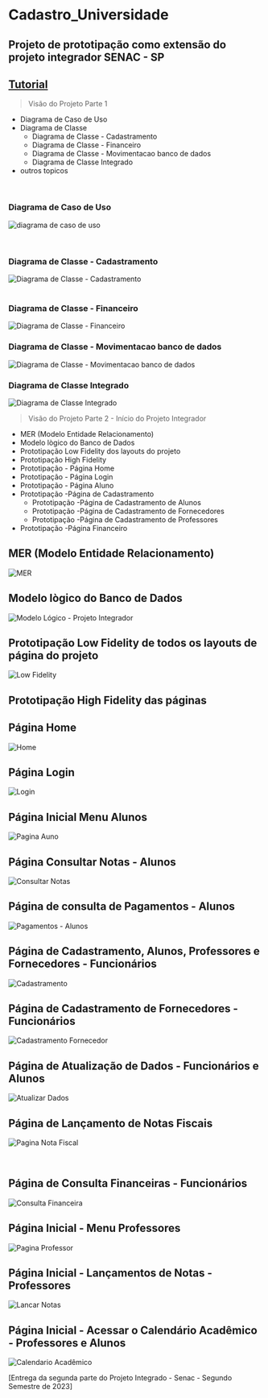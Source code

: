 # Cadastro_Universidade
## Projeto de prototipação como extensão do projeto integrador SENAC - SP
## <ins>[Tutorial](https://github.com/devxxx-dias/Cadastro_Universidade/blob/main/tutorial.md)</ins>
>Visão do Projeto Parte 1

- Diagrama de Caso de Uso
- Diagrama de Classe
  - Diagrama de Classe - Cadastramento
  - Diagrama de Classe - Financeiro
  - Diagrama de Classe - Movimentacao banco de dados
  - Diagrama de Classe Integrado
- outros topicos

&nbsp;
&nbsp;

### Diagrama de Caso de Uso
![diagrama de caso de uso](https://github.com/devxxx-dias/Cadastro_Universidade/assets/104696883/5b1a9696-1baf-4ea1-95ce-4148118e7f4f)

&nbsp;
&nbsp;

### Diagrama de Classe - Cadastramento
![Diagrama de Classe - Cadastramento](https://github.com/devxxx-dias/Cadastro_Universidade/assets/104696883/070dca46-bd43-4dd7-a10a-d628b28beddf)
&nbsp;  
&nbsp;

### Diagrama de Classe - Financeiro
![Diagrama de Classe - Financeiro](https://github.com/devxxx-dias/Cadastro_Universidade/assets/104696883/85a4cd76-da25-48a7-856a-bbe27fc0ee4b)
&nbsp;
&nbsp;

### Diagrama de Classe - Movimentacao banco de dados
![Diagrama de Classe - Movimentacao banco de dados](https://github.com/devxxx-dias/Cadastro_Universidade/assets/104696883/2cf87e2b-97b5-4058-b15d-cd3e77d7bd1e)
&nbsp;
&nbsp;

### Diagrama de Classe Integrado
![Diagrama de Classe Integrado](https://github.com/devxxx-dias/Cadastro_Universidade/assets/104696883/9c71b85f-fca9-4f75-a706-bd589754f4da)
&nbsp;
&nbsp;

>Visão do Projeto Parte 2 - Início do Projeto Integrador
&nbsp;
&nbsp;

- MER (Modelo Entidade Relacionamento)
- Modelo lògico do Banco de Dados
- Prototipação Low Fidelity dos layouts do projeto
- Prototipação High Fidelity
- Prototipação - Página Home
- Prototipação - Página Login
- Prototipação - Página Aluno
- Prototipação -Página de Cadastramento
  - Prototipação -Página de Cadastramento de Alunos
  - Prototipação -Página de Cadastramento de Fornecedores
  - Prototipação -Página de Cadastramento de Professores
- Prototipação -Página Financeiro
&nbsp;
&nbsp;

## MER (Modelo Entidade Relacionamento)
![MER](https://github.com/devxxx-dias/Cadastro_Universidade/assets/104696883/ec3acb36-a960-4abe-8e77-7107c7840078)
&nbsp;
&nbsp;

## Modelo lògico do Banco de Dados
![Modelo Lógico - Projeto Integrador](https://github.com/devxxx-dias/Cadastro_Universidade/assets/104696883/5c4159ff-8772-4427-97a6-61fba6f372af)
&nbsp;
&nbsp;

## Prototipação Low Fidelity de todos os layouts de página do projeto
![Low Fidelity](https://github.com/devxxx-dias/Cadastro_Universidade/assets/104696883/ac33253e-ccf7-488d-bcf8-f3b8a2f03273)
&nbsp;
&nbsp;

## Prototipação High Fidelity das páginas

## Página Home
![Home](https://github.com/devxxx-dias/Cadastro_Universidade/assets/104696883/0eb7e2d5-f43e-4206-b0f1-6d6062ea9bd7)
&nbsp;
&nbsp;

## Página Login
![Login](https://github.com/devxxx-dias/Cadastro_Universidade/assets/104696883/821f1334-73a9-47da-be7a-ee2b817af101)
&nbsp;
&nbsp;

## Página Inicial Menu Alunos
![Pagina Auno](https://github.com/devxxx-dias/Cadastro_Universidade/assets/104696883/e0b96ab3-1874-4b06-a0e1-a8dadd81d3c3)
&nbsp;
&nbsp;

## Página Consultar Notas - Alunos
![Consultar Notas](https://github.com/devxxx-dias/Cadastro_Universidade/assets/104696883/e69561d0-810f-4655-a523-4fd8ee6135ff)
&nbsp;
&nbsp;

## Página de consulta de Pagamentos - Alunos
![Pagamentos - Alunos](https://github.com/devxxx-dias/Cadastro_Universidade/assets/104696883/9b6a6d2b-7838-4776-9f04-b597cfbe177c)
&nbsp;
&nbsp;

## Página de Cadastramento, Alunos, Professores e Fornecedores - Funcionários
![Cadastramento](https://github.com/devxxx-dias/Cadastro_Universidade/assets/104696883/49030696-9ba3-4f7e-8653-0ec2b04d26b9)
&nbsp;
&nbsp;

## Página de Cadastramento de Fornecedores - Funcionários
![Cadastramento Fornecedor](https://github.com/devxxx-dias/Cadastro_Universidade/assets/104696883/5a4c5eb0-9188-4e49-aa9c-afeaa064fc72)
&nbsp;
&nbsp;

## Página de Atualização de Dados - Funcionários e Alunos
![Atualizar Dados](https://github.com/devxxx-dias/Cadastro_Universidade/assets/104696883/56d06435-669b-4c13-acea-b955bbff2f67)
&nbsp;
&nbsp;

## Página de Lançamento de Notas Fiscais
![Pagina Nota Fiscal](https://github.com/devxxx-dias/Cadastro_Universidade/assets/104696883/e4726e73-c7d4-4151-8aa4-101392f5aa01)

&nbsp;
&nbsp;

## Página de Consulta Financeiras - Funcionários
![Consulta Financeira](https://github.com/devxxx-dias/Cadastro_Universidade/assets/104696883/2e190759-631e-4304-a86d-6026e7b5f2d0)
&nbsp;
&nbsp;

## Página Inicial - Menu Professores
![Pagina Professor](https://github.com/devxxx-dias/Cadastro_Universidade/assets/104696883/552d62c5-affd-4693-b066-b1b334f5ff1d)
&nbsp;
&nbsp;

## Página Inicial - Lançamentos de Notas - Professores
![Lancar Notas](https://github.com/devxxx-dias/Cadastro_Universidade/assets/104696883/b90af853-9c37-419b-b211-1e89c8913024)
&nbsp;
&nbsp;

## Página Inicial - Acessar o Calendário Acadêmico - Professores e Alunos
![Calendario Acadêmico](https://github.com/devxxx-dias/Cadastro_Universidade/assets/104696883/5d499330-0b58-4020-a074-eb349b67f95f)
&nbsp;
&nbsp;

[Entrega da segunda parte do Projeto Integrado - Senac - Segundo Semestre de 2023]




